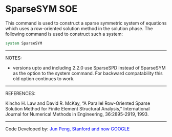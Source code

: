 # SparseSYM SOE

This command is used to construct a sparse symmetric system of
equations which uses a row-oriented solution method in the solution
phase. The following command is used to construct such a system:

```tcl
system SparseSYM
```
<hr />
<p>NOTES:</p>
<ul>
<li>versions upto and including 2.2.0 use SparseSPD instead of SparseSYM
as the option to the system command. For backward compatability this old
option continues to work.</li>
</ul>
<hr />
<p>REFERENCES:</p>
<p>Kincho H. Law and David R. McKay, “A Parallel Row-Oriented Sparse
Solution Method for Finite Element Structural Analysis,” International
Journal for Numerical Methods in Engineering, 36:2895-2919, 1993.</p>
<hr />
<p>Code Developed by: <span style="color:blue"> Jun Peng, Stanford
and now GOOGLE </span></p>
